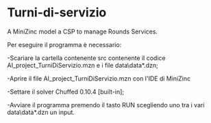 # Turni-di-servizio
A MiniZinc model a CSP to manage Rounds Services.

Per eseguire il programma è necessario:

  -Scariare la cartella contenente src contenente il codice AI_project_TurniDiServizio.mzn e i file data\data*.dzn;
  
  -Aprire il file AI_project_TurniDiServizio.mzn con l'IDE di MiniZinc
  
  -Settare il solver Chuffed 0.10.4 [built-in];
  
  -Avviare il programma premendo il tasto RUN scegliendo uno tra i vari data\data*.dzn un input.
